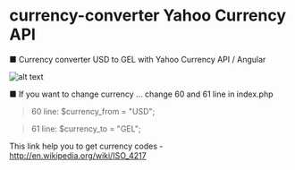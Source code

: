 # currency-converter Yahoo Currency API
■ Currency converter USD to GEL with Yahoo Currency API / Angular

![alt text](https://68.media.tumblr.com/6ac1f465ccd2d0725ca832699830ee63/tumblr_otqrm7FBrS1vmtagto1_540.gif)

■ If you want to change currency ... change 60 and 61 line in index.php

> 60 line: $currency_from = "USD"; 

> 61 line: $currency_to = "GEL";

This link help you to get currency codes - http://en.wikipedia.org/wiki/ISO_4217
